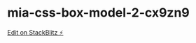 # mia-css-box-model-2-cx9zn9

[Edit on StackBlitz ⚡️](https://stackblitz.com/edit/mia-css-box-model-2-cx9zn9)